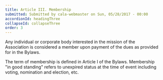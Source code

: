 ```yaml
---
title: Article III. Membership
submitted: Submitted by cala-webmaster on Sun, 05/28/2017 - 00:00
accordionId: headingThree
collapseId: collapseThree
order: 3
---
```


Any individual or corporate body interested in the mission of the Association is considered a member upon payment of the dues as provided for in the Bylaws.

The term of membership is defined in Article I of the Bylaws. Membership "in good standing" refers to unexpired status at the time of event including voting, nomination and election, etc.
